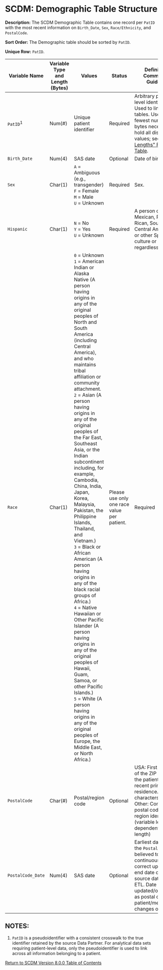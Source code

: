 # SCDM: Demographic Table Structure

**Description:** The SCDM Demographic Table contains one record per `PatID` with the most recent information on `Birth_Date`, `Sex`, `Race/Ethnicity`, and `PostalCode`.

**Sort Order:** The Demographic table should be sorted by `PatID`.

**Unique Row:** `PatID`.

| Variable Name | Variable Type and Length (Bytes) | Values | Status | Definition / Comments / Guideline | Example |
| --- | --- | --- | --- | --- |--- |
| `PatID`<sup>1</sup> | Num(#) | Unique patient identifier | Required | Arbitrary person-level identifier. Used to link across tables. Use the fewest number of bytes necessary to hold all distinct values; see ["SAS Lengths" Reference Table](SAS_lengths_reference_table.md). | `123456789` |
| `Birth_Date` | Num(4) | SAS date | Optional | Date of birth. | `12/5/1971` |
| `Sex` | Char(1) | `A` = Ambiguous (e.g., transgender)<br>`F` = Female<br>`M` = Male<br>`U` = Unknown | Required | Sex. | `F` |
| `Hispanic` | Char(1) | `N` = No<br>`Y` = Yes<br> `U` = Unknown | Required | A person of Cuban, Mexican, Puerto Rican, South or Central American, or other Spanish culture or origin, regardless of race. | `N` |
| `Race` | Char(1) | `0` = Unknown<br>`1` = American Indian or Alaska Native (A person having origins in any of the original peoples of North and South America (including Central America), and who maintains tribal affiliation or community attachment.<br>`2` = Asian (A person having origins in any of the original peoples of the Far East, Southeast Asia, or the Indian subcontinent including, for example, Cambodia, China, India, Japan, Korea, Malaysia, Pakistan, the Philippine Islands, Thailand, and Vietnam.)<br>`3` = Black or African American (A person having origins in any of the black racial groups of Africa.)<br>`4` = Native Hawaiian or Other Pacific Islander (A person having origins in any of the original peoples of Hawaii, Guam, Samoa, or other Pacific Islands.)<br>`5` = White (A person having origins in any of the original peoples of Europe, the Middle East, or North Africa.)<br>|Please use only one race value per patient.|Required| `2`
| `PostalCode` | Char(#) | Postal/region code |Optional| USA: First 5 digits of the ZIP code of the patient's most recent primary residence. (5 characters only)<br>Other: Complete postal code or region identifier. (variable length is dependent on code length) | `04090` |
| `PostalCode_Date` | Num(4) | SAS date |Optional| Earliest date that the `PostalCode` is believed to be continuously correct up until the end date of your source data for the ETL. Date will be updated/overwritten as postal code for a patient/member changes over time. | `12/12/2009` |

## NOTES:

1. `PatID` is a pseudoidentifier with a consistent crosswalk to the true identifier retained by the source Data Partner. For analytical data sets requiring patient-level data, only the pseudoidentifier is used to link across all information belonging to a patient.

[Return to SCDM Version 8.0.0 Table of Contents](800_00FM_atoc_scdm.md)
